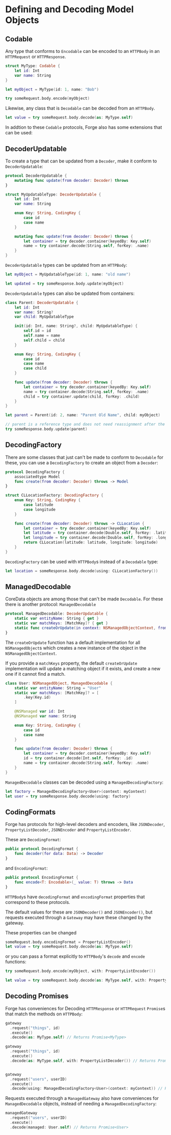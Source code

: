 # Defining and Decoding Model Objects

## Codable

Any type that conforms to `Encodable` can be encoded to an `HTTPBody` in an `HTTPRequest` or `HTTPResponse`.

```swift
struct MyType: Codable {
    let id: Int
    var name: String
}

let myObject = MyType(id: 1, name: "Bob")

try someRequest.body.encode(myObject)
```

Likewise, any class that is `Decodable` can be decoded from an `HTTPBody`.

```swift
let value = try someRequest.body.decode(as: MyType.self)
```

In addtion to these `Codable` protocols, Forge also has some extensions that can be used:

## DecoderUpdatable

To create a type that can be updated from a `Decoder`, make it conform to `DecoderUpdatable`:

```swift
protocol DecoderUpdatable {
    mutating func update(from decoder: Decoder) throws
}
```

```swift
struct MyUpdatableType: DecoderUpdatable {
    let id: Int
    var name: String

    enum Key: String, CodingKey {
        case id
        case name
    }

    mutating func update(from decoder: Decoder) throws {
        let container = try decoder.container(keyedBy: Key.self)
        name = try container.decode(String.self, forKey: .name)
    }
}
```

`DecoderUpdatable` types can be updated from an `HTTPBody`:

```swift
let myObject = MyUpdatableType(id: 1, name: "old name")

let updated = try someResponse.body.update(myObject)
```

`DecoderUpdatable` types can also be updated from containers:

```swift
class Parent: DecoderUpdatable {
    let id: Int
    var name: String?
    var child: MyUpdatableType

    init(id: Int, name: String?, child: MyUpdatableType) {
        self.id = id
        self.name = name
        self.child = child
    }

    enum Key: String, CodingKey {
        case id
        case name
        case child
    }

    func update(from decoder: Decoder) throws {
        let container = try decoder.container(keyedBy: Key.self)
        name = try container.decode(String.self, forKey: .name)
        child = try container.update(child, forKey: .child)
    }
}

let parent = Parent(id: 2, name: "Parent Old Name", child: myObject)

// parent is a reference type and does not need reassignment after the update
try someResponse.body.update(parent)
```
## DecodingFactory

There are some classes that just can't be made to conform to `Decodable` for these, you can use a `DecodingFactory` to create an object from a `Decoder`:

```swift
protocol DecodingFactory {
    associatedtype Model
    func create(from decoder: Decoder) throws -> Model
}
```

```swift
struct CLLocationFactory: DecodingFactory {
    enum Key: String, CodingKey {
        case latitude
        case longitude
    }

    func create(from decoder: Decoder) throws -> CLLocation {
        let container = try decoder.container(keyedBy: Key.self)
        let latitude = try container.decode(Double.self, forKey: .latitude)
        let longitude = try container.decode(Double.self, forKey: .longitude)
        return CLLocation(latitude: latitude, longitude: longitude)
    }
}
```

`DecodingFactory` can be used with `HTTPBody`s instead of a `Decodable` type:

```swift
let location = someResponse.body.decode(using: CLLocationFactory())
```

## ManagedDecodable

CoreData objects are among those that can't be made `Decodable`. For these there is another protocol: `ManagedDecodable`

```swift
protocol ManagedDecodable: DecoderUpdatable {
    static var entityName: String { get }
    static var matchKeys: [MatchKey]? { get }
    static func createOrUpdate(in context: NSManagedObjectContext, from decoder: Decoder) throws -> Self
}
```

The `createOrUpdate` function has a default implementation for all `NSManagedObject`s which creates a new instance of the object in the `NSManagedObjectContext`.

If you provide a `matchKeys` property, the default `createOrUpdate` implementation will update a matching object if it exists, and create a new one if it cannot find a match.

```swift
class User: NSManagedObject, ManagedDecodable {
    static var entityName: String = "User"
    static var matchKeys: [MatchKey]? = [
        .key(Key.id)
    ]

    @NSManaged var id: Int
    @NSManaged var name: String

    enum Key: String, CodingKey {
        case id
        case name
    }

    func update(from decoder: Decoder) throws {
        let container = try decoder.container(keyedBy: Key.self)
        id = try container.decode(Int.self, forKey: .id)
        name = try container.decode(String.self, forKey: .name)
    }
}
```

`ManagedDecodable` classes can be decoded using a `ManagedDecodingFactory`:

```swift
let factory = ManagedDecodingFactory<User>(context: myContext)
let user = try someResponse.body.decode(using: factory)
```

## CodingFormats

Forge has protocols for high-level decoders and encoders, like `JSONDecoder`, `PropertyListDecoder`, `JSONEncoder` and `PropertyListEncoder`.

These are `DecodingFormat`:

```swift
public protocol DecodingFormat {
    func decoder(for data: Data) -> Decoder
}
```

and `EncodingFormat`:

```swift
public protocol EncodingFormat {
    func encode<T: Encodable>(_ value: T) throws -> Data
}
```

`HTTPBody`s have `decodingFormat` and `encodingFormat` properties that correspond to these protocols.

The default values for these are `JSONDecoder()` and `JSONEncoder()`, but requests executed through a `Gateway` may have these changed by the gateway.

These properties can be changed

```swift
someRequest.body.encodingFormat = PropertyListEncoder()
let value = try someRequest.body.decode(as: MyType.self)
```

or you can pass a format explicitly to `HTTPBody`'s `decode` and `encode` functions:

```swift
try someRequest.body.encode(myObject, with: PropertyListEncoder())

let value = try someRequest.body.decode(as: MyType.self, with: PropertyListDecoder())
```

## Decoding Promises

Forge has conveniences for Decoding `HTTPResponse` or `HTTPRequest` `Promise`s that match the methods on `HTTPBody`:

```swift
gateway
  .request("things", id)
  .execute()
  .decode(as: MyType.self) // Returns Promise<MyType>

gateway
  .request("things", id)
  .execute()
  .decode(as: MyType.self, with: PropertyListDecoder()) // Returns Promise<MyType>


gateway
  .request("users", userID)
  .execute()
  .decode(using: ManagedDecodingFactory<User>(context: myContext)) // Returns Promise<User>
```

Requests executed through a `ManagedGateway` also have conveniences for `ManagedDecodable` objects, instead of needing a `ManagedDecodingFactory`:

```swift
managedGateway
  .request("users", userID)
  .execute()
  .decode(managed: User.self) // Returns Promise<User>
```
